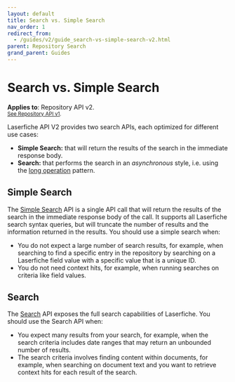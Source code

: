 ```yaml
---
layout: default
title: Search vs. Simple Search
nav_order: 1
redirect_from:
  - /guides/v2/guide_search-vs-simple-search-v2.html
parent: Repository Search
grand_parent: Guides
---
```


<!--© 2024 Laserfiche.
See LICENSE-DOCUMENTATION and LICENSE-CODE in the project root for license information.-->

# Search vs. Simple Search
**Applies to**: Repository API v2.
<br/>
<sup>[See Repository API v1](../guide_search-vs-simple-search-v1/).</sup>

Laserfiche API V2 provides two search APIs, each optimized for different use cases:

- **Simple Search:** that will return the results of the search in the immediate response body.
- **Search:** that performs the search in an _asynchronous_ style, i.e. using the [long operation](../../../getting-started/guide_long-operations/) pattern.

## Simple Search

The [Simple Search](../guide_simple-search/) API is a single API call that will return the results of the search in the immediate response body of the call. It supports all Laserfiche search syntax queries, but will truncate the number of results and the information returned in the results. You should use a simple search when:

- You do not expect a large number of search results, for example, when searching to find a specific entry in the repository by searching on a Laserfiche field value with a specific value that is a unique ID.
- You do not need context hits, for example, when running searches on criteria like field values.

## Search

The [Search](../guide_search/) API exposes the full search capabilities of Laserfiche. You should use the Search API when:

- You expect many results from your search, for example, when the search criteria includes date ranges that may return an unbounded number of results.
- The search criteria involves finding content within documents, for example, when searching on document text and you want to retrieve context hits for each result of the search.
